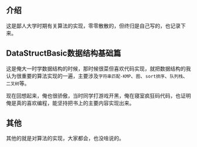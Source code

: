 ## 介绍
这是鄙人大学时期有关算法的实现，零零散散的，但终归是自己写的，也记录下来。
## DataStructBasic数据结构基础篇
这是俺大一时学数据结构的时候，那时候很菜但喜欢代码实现，就把数据结构的我认为很重要的算法实现的一遍，主要涉及`字符串匹配-KMP`、`图`、`sort排序`、`队列栈`、`二叉树`等。

现在回想起来，俺也很骄傲，当时同学打游戏开黑，俺在寝室疯狂码代码，也证明俺是真的喜欢编程，能坚持把书上的主要内容实现出来。
## 其他
其他的就是对算法的实现，大家都会，也没啥说的。